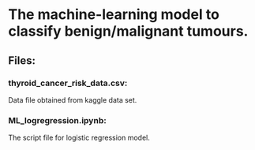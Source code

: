 # The machine-learning model to classify benign/malignant tumours.

## Files:
### thyroid_cancer_risk_data.csv: 
Data file obtained from kaggle data set.
### ML_logregression.ipynb:
The script file for logistic regression model.
